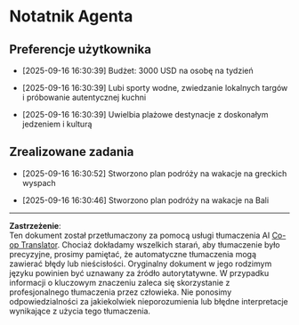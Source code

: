 <!--
CO_OP_TRANSLATOR_METADATA:
{
  "original_hash": "9e2a4a04b4686b008a7e06f916884e58",
  "translation_date": "2025-09-18T16:29:13+00:00",
  "source_file": "12-context-engineering/code_samples/vacation_agent_scratchpad.md",
  "language_code": "pl"
}
-->
# Notatnik Agenta

## Preferencje użytkownika

- [2025-09-16 16:30:39] Budżet: 3000 USD na osobę na tydzień

- [2025-09-16 16:30:39] Lubi sporty wodne, zwiedzanie lokalnych targów i próbowanie autentycznej kuchni

- [2025-09-16 16:30:39] Uwielbia plażowe destynacje z doskonałym jedzeniem i kulturą

## Zrealizowane zadania

- [2025-09-16 16:30:52] Stworzono plan podróży na wakacje na greckich wyspach

- [2025-09-16 16:30:46] Stworzono plan podróży na wakacje na Bali

---

**Zastrzeżenie**:  
Ten dokument został przetłumaczony za pomocą usługi tłumaczenia AI [Co-op Translator](https://github.com/Azure/co-op-translator). Chociaż dokładamy wszelkich starań, aby tłumaczenie było precyzyjne, prosimy pamiętać, że automatyczne tłumaczenia mogą zawierać błędy lub nieścisłości. Oryginalny dokument w jego rodzimym języku powinien być uznawany za źródło autorytatywne. W przypadku informacji o kluczowym znaczeniu zaleca się skorzystanie z profesjonalnego tłumaczenia przez człowieka. Nie ponosimy odpowiedzialności za jakiekolwiek nieporozumienia lub błędne interpretacje wynikające z użycia tego tłumaczenia.